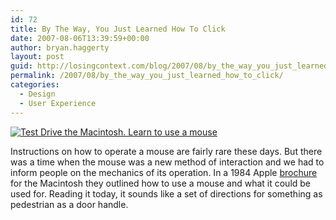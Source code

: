 ```yaml
---
id: 72
title: By The Way, You Just Learned How To Click
date: 2007-08-06T13:39:59+00:00
author: bryan.haggerty
layout: post
guid: http://losingcontext.com/blog/2007/08/by_the_way_you_just_learned_how_to_click.php
permalink: /2007/08/by_the_way_you_just_learned_how_to_click/
categories:
  - Design
  - User Experience
---
```

[<img src='http://bryanhaggerty.com/blog/wp-content/uploads/2007/08/test-drive-mac.jpg' alt='Test Drive the Macintosh. Learn to use a mouse' class="image-centered" />](http://www.macmothership.com/gallery/gallery3.html)

Instructions on how to operate a mouse are fairly rare these days. But there was a time when the mouse was a new method of interaction and we had to inform people on the mechanics of its operation. In a 1984 Apple [brochure](http://www.macmothership.com/gallery/gallery3.html) for the Macintosh they outlined how to use a mouse and what it could be used for. Reading it today, it sounds like a set of directions for something as pedestrian as a door handle.
